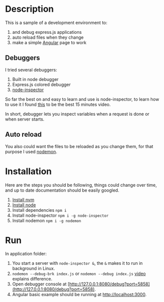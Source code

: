 # Description

This is a sample of a development environment to:

1. and debug express.js applications
1. auto reload files when they change
1. make a simple [Angular](http://angularjs.org) page to work

## Debuggers

I tried several debuggers:

1. Built in node debugger
1. Express.js colored debugger
1. [node-inspector](https://github.com/node-inspector/node-inspector)

So far the best on and easy to learn and use is node-inspector, to learn how to use it I found [this](http://youtu.be/03qGA-GJXjI) to be the best 15 minutes video.

In short, debugger lets you inspect variables when a request is done or when server starts.

## Auto reload

You also could want the files to be reloaded as you change them, for that purpose I used [nodemon](http://nodemon.io/).

# Installation

Here are the steps you should be following, things could change over time, and up to date documentation should be easily googled.

1. [Install nvm](https://github.com/creationix/nvm#installation)
1. [Install node](https://github.com/creationix/nvm#usage)
1. Install dependencies `npm i`
1. Install node-inspector `npm i -g node-inspector`
1. Install nodemon `npm i -g nodemon`

# Run

In application folder:

1. You start a server with `node-inspector &`, the `&` makes it to run in background in Linux.
1. `nodemon --debug-brk index.js` or `nodemon --debug index.js` [video](http://youtu.be/03qGA-GJXjI) explains difference.
1. Open debugger console at [http://127.0.0.1:8080/debug?port=5858](http://127.0.0.1:8080/debug?port=5858).
1. Angular basic example should be running at [http://localhost:3000](http://localhost:3000).
